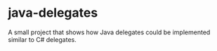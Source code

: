 # java-delegates
 A small project that shows how Java delegates could be implemented similar to C# delegates.
